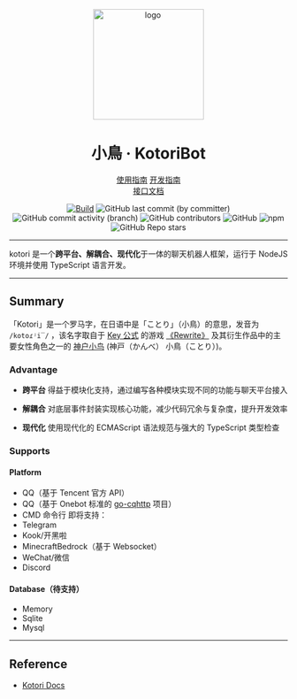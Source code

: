 <div align="center">
<img src="https://kotori.js.org/favicon.ico" width="200px" height="200px" alt="logo"/>

# 小鳥 · KotoriBot

[使用指南](https://kotori.js.org/guide/)
[开发指南](https://kotori.js.org/develop/)  
[接口文档](https://kotori.js.org/api/)

[![Build](https://github.com/kotorijs/kotori/actions/workflows/build.yml/badge.svg)](https://github.com/kotorijs/kotori/actions/workflows/build.yml) ![GitHub last commit (by committer)](https://img.shields.io/github/last-commit/biyuehu/biyuehu) ![GitHub commit activity (branch)](https://img.shields.io/github/commit-activity/t/kotorijs/kotori/master) ![GitHub contributors](https://img.shields.io/github/contributors/biyuehu/kotori-bot) ![GitHub](https://img.shields.io/github/license/biyuehu/kotori-bot?color=deepgreen) ![npm](https://img.shields.io/npm/v/kotori-bot) ![GitHub Repo stars](https://img.shields.io/github/stars/biyuehu/kotori-bot?style=social)

</div>

---

kotori 是一个**跨平台、解耦合、现代化**于一体的聊天机器人框架，运行于 NodeJS 环境并使用 TypeScript 语言开发。

---

## Summary

「Kotori」是一个罗马字，在日语中是「ことり」（小鳥）的意思，发音为 `/kotoɾʲi‾/` <Voice />，该名字取自于 [Key 公式](http://key.visualarts.gr.jp/) 的游戏 [《Rewrite》](https://bgm.tv/subject/4022) 及其衍生作品中的主要女性角色之一的 [神户小鸟](https://bgm.tv/character/12063) (神戸（かんべ） 小鳥（ことり）)。

### Advantage

- **跨平台**
  得益于模块化支持，通过编写各种模块实现不同的功能与聊天平台接入

- **解耦合**
  对底层事件封装实现核心功能，减少代码冗余与复杂度，提升开发效率

- **现代化**
  使用现代化的 ECMAScript 语法规范与强大的 TypeScript 类型检查

### Supports

#### Platform

- QQ（基于 Tencent 官方 API）
- QQ（基于 Onebot 标准的 [go-cqhttp](https://github.com/Mrs4s/go-cqhttp) 项目）
- CMD 命令行
  即将支持：
- Telegram
- Kook/开黑啦
- MinecraftBedrock（基于 Websocket）
- WeChat/微信
- Discord

#### Database（待支持）

- Memory
- Sqlite
- Mysql

---

## Reference

- [Kotori Docs](https://kotori.js.org/)
